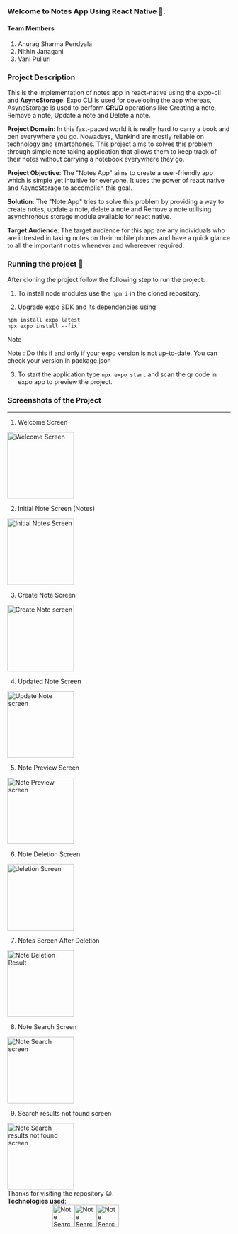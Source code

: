 ### Welcome to Notes App Using React Native 📘.

#### Team Members  
1. Anurag Sharma Pendyala
2. Nithin Janagani
3. Vani Pulluri

### Project Description 

This is the implementation of notes app in react-native using the expo-cli and **AsyncStorage**. Expo CLI is used for developing the app whereas, AsyncStorage is used to perform **CRUD** operations like Creating a note, Remove a note, Update a note and Delete a note. 

__Project Domain__: In this fast-paced world it is really hard to carry a book and pen everywhere you go. Nowadays, Mankind are mostly reliable on technology and smartphones. This project aims to solves this problem through simple note taking application that allows them to keep track of their notes without carrying a notebook everywhere they go.

__Project Objective__: The "Notes App" aims to create a user-friendly app which is simple yet intuitive for everyone. It uses the power of react native and AsyncStorage to accomplish this goal.

__Solution__: The "Note App" tries to solve this problem by providing a way to create notes, update a note, delete a note and Remove a note utilising asynchronous storage module available for react native.

__Target Audience__: The target audience for this app are any individuals who are intrested in taking notes on their mobile phones and have a quick glance to all the important notes whenever and whereever required.

### Running the project 🚀
After cloning the project follow the following step to run the project:

1. To install node modules use the `npm i` in the cloned repository.

2. Upgrade expo SDK and its dependencies using 
```
npm install expo latest
npx expo install --fix

```
> [!NOTE]
> Note : Do this if and only if your expo version is not up-to-date. You can check your version in package.json

3. To start the application type `npx expo start` and scan the qr code in expo app to preview the project.


### Screenshots of the Project
<hr/>


1. Welcome Screen
<picture>
<img alt="Welcome Screen" src="./images/1.jpg" width="150px">
</picture>
<br>

2. Initial Note Screen (Notes)
<picture>
<img alt="Initial Notes Screen" src="./images/2.jpg" width="150px">
</picture>
<br>

3. Create Note Screen
<picture>
<img alt="Create Note screen" src="./images/3.jpg" width="150px">
</picture>
<br>

4. Updated Note Screen
<picture>
<img alt="Update Note screen" src="./images/4.jpg" width="150px">
</picture>
<br/>

5. Note Preview Screen
<picture>
<img alt="Note Preview screen" src="./images/5.jpg" width="150px">
</picture>
<br/>

6. Note Deletion Screen
<picture>
<img alt="deletion Screen" src="./images/6.jpg" width="150px">
</picture>
<br/>

7. Notes Screen After Deletion
<picture>
<img alt="Note Deletion Result" src="./images/7.jpg" width="150px">
</picture>
<br/>

8. Note Search Screen
<picture>
<img alt="Note Search screen" src="./images/8.jpg" width="150px">
</picture>
<br/>

9. Search results not found screen 
<picture>
<img alt="Note Search results not found screen" src="./images/9.jpg" width="150px">
</picture>
<br/>


<footer>
Thanks for visiting the repository 😀.
<br>
<b>Technologies used</b>:
<div  style="display: flex; width: 300px;
margin-inline: auto; ">
<img alt="Note Search results not found screen" src="./images/js.png" width="50px">

<img alt="Note Search results not found screen" src="./images/expo.png" width="50px">
<img alt="Note Search results not found screen" src="./images/react-native.png" width="50px">
</div>
</footer>






